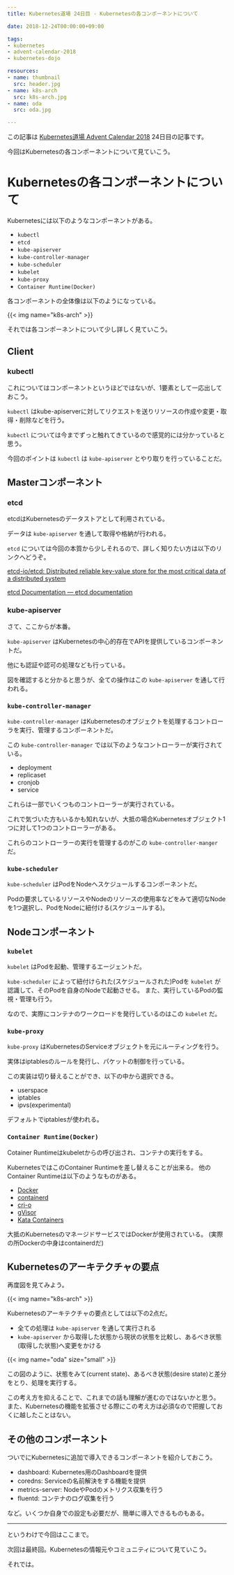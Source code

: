 ```yaml
---
title: Kubernetes道場 24日目 - Kubernetesの各コンポーネントについて

date: 2018-12-24T00:00:00+09:00

tags:
- kubernetes
- advent-calendar-2018
- kubernetes-dojo

resources:
- name: thumbnail
  src: header.jpg
- name: k8s-arch
  src: k8s-arch.jpg
- name: oda
  src: oda.jpg

---
```


この記事は [Kubernetes道場 Advent Calendar 2018](https://qiita.com/advent-calendar/2018/k8s-dojo) 24日目の記事です。

今回はKubernetesの各コンポーネントについて見ていこう。

# Kubernetesの各コンポーネントについて

Kubernetesには以下のようなコンポーネントがある。

- `kubectl`
- `etcd`
- `kube-apiserver`
- `kube-controller-manager`
- `kube-scheduler`
- `kubelet`
- `kube-proxy`
- `Container Runtime(Docker)`

各コンポーネントの全体像は以下のようになっている。

{{< img name="k8s-arch" >}}

それでは各コンポーネントについて少し詳しく見ていこう。

## Client

### kubectl

これについてはコンポーネントというほどではないが、1要素として一応出しておこう。

`kubectl` はkube-apiserverに対してリクエストを送りリソースの作成や変更・取得・削除などを行う。

`kubectl` については今までずっと触れてきているので感覚的には分かっていると思う。

今回のポイントは `kubectl` は `kube-apiserver` とやり取りを行っていることだ。

## Masterコンポーネント

### etcd

etcdはKubernetesのデータストアとして利用されている。

データは `kube-apiserver` を通して取得や格納が行われる。

`etcd` については今回の本質から少しそれるので、詳しく知りたい方は以下のリンクへどうぞ。

[etcd-io/etcd: Distributed reliable key-value store for the most critical data of a distributed system](https://github.com/etcd-io/etcd)

[etcd Documentation — etcd documentation](https://etcd.readthedocs.io/en/latest/)

### kube-apiserver

さて、ここからが本番。

`kube-apiserver` はKubernetesの中心的存在でAPIを提供しているコンポーネントだ。

他にも認証や認可の処理なども行っている。

図を確認すると分かると思うが、全ての操作はこの `kube-apiserver` を通して行われる。

### `kube-controller-manager`

`kube-controller-manager` はKubernetesのオブジェクトを処理するコントローラを実行、管理するコンポーネントだ。

この `kube-controller-manager` では以下のようなコントローラーが実行されている。

- deployment
- replicaset
- cronjob
- service

これらは一部でいくつものコントローラーが実行されている。

これで気づいた方もいるかも知れないが、大抵の場合Kubernetesオブジェクト1つに対して1つのコントローラーがある。

これらのコントローラーの実行を管理するのがこの `kube-controller-manger` だ。

### `kube-scheduler`

`kube-scheduler` はPodをNodeへスケジュールするコンポーネントだ。

Podの要求しているリソースやNodeのリソースの使用率などをみて適切なNodeを1つ選択し、PodをNodeに紐付ける(スケジュールする)。

## Nodeコンポーネント

### `kubelet`

`kubelet` はPodを起動、管理するエージェントだ。

`kube-scheduler` によって紐付けられた(スケジュールされた)Podを `kubelet` が認識して、そのPodを自身のNodeで起動させる。
また、実行しているPodの監視・管理も行う。

なので、実際にコンテナのワークロードを発行しているのはこの `kubelet` だ。

### `kube-proxy`

`kube-proxy` はKubernetesのServiceオブジェクトを元にルーティングを行う。

実体はiptablesのルールを発行し、パケットの制御を行っている。

この実装は切り替えることができ、以下の中から選択できる。

- userspace
- iptables
- ipvs(experimental)

デフォルトでiptablesが使われる。

### `Container Runtime(Docker)`

Cotainer Runtimeはkubeletからの呼び出され、コンテナの実行をする。

KubernetesではこのContainer Runtimeを差し替えることが出来る。
他のContainer Runtimeは以下のようなものがある。

- [Docker](https://www.docker.com/)
- [containerd](https://containerd.io/)
- [cri-o](https://cri-o.io/)
- [gVisor](https://github.com/google/gvisor)
- [Kata Containers](https://katacontainers.io/)

大抵のKubernetesのマネージドサービスではDockerが使用されている。
(実際の所Dockerの中身はcontainerdだ)

## Kubernetesのアーキテクチャの要点

再度図を見てみよう。

{{< img name="k8s-arch" >}}

Kubernetesのアーキテクチャの要点としては以下の2点だ。

- 全ての処理は `kube-apiserver` を通して実行される
- `kube-apiserver` から取得した状態から現状の状態を比較し、あるべき状態(取得した状態)へ変更をかける

{{< img name="oda" size="small" >}}

この図のように、状態をみて(current state)、あるべき状態(desire state)と差分をとり、処理を実行する。

この考え方を抑えることで、これまでの話も理解が進むのではないかと思う。
また、Kubernetesの機能を拡張させる際にこの考え方は必須なので把握しておくに越したことはない。

## その他のコンポーネント

ついでにKubernetesに追加で導入できるコンポーネントを紹介しておこう。

- dashboard: Kubernetes用のDashboardを提供
- coredns: Serviceの名前解決をする機能を提供
- metrics-server: NodeやPodのメトリクス収集を行う
- fluentd: コンテナのログ収集を行う

など。いくつか自身での設定も必要だが、簡単に導入できるものもある。


--------------------------------------------------


というわけで今回はここまで。

次回は最終回。Kubernetesの情報元やコミュニティについて見ていこう。

それでは。

